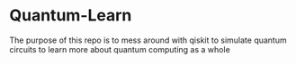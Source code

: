 # Quantum-Learn
The purpose of this repo is to mess around with qiskit to simulate quantum circuits to learn more about quantum computing as a whole
